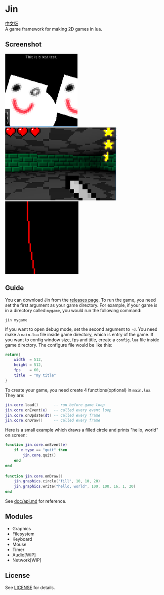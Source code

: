 # Jin 
[中文版](README_zh.md)   
A game framework for making 2D games in lua. 

## Screenshot   
![doc/screenshot/a.png](doc/screenshot/a.png) 
![doc/screenshot/b.png](doc/screenshot/b.png) 
![doc/screenshot/c.gif](doc/screenshot/c.gif) 

## Guide    
You can download Jin from the [releases page](https://github.com/neonum/jin/releases). To 
run the game, you need set the first argument as your game directory. For example, if your 
game is in a directory called `mygame`, you would run the following command:    

```batch    
jin mygame
```    
    
If you want to open debug mode, set the second argument to `-d`. You need make a 
`main.lua` file inside game directory, which is entry of the game. If you want to config 
window size, fps and title, create a `config.lua` file inside game directory. The configure 
file would be like this:    

```lua     
return{
    width  = 512, 
    height = 512, 
    fps    = 60, 
    title  = "my title"
}
```
    
To create your game, you need create 4 functions(optional) in `main.lua`. They are:    

```lua     
jin.core.load()       -- run before game loop 
jin.core.onEvent(e)   -- called every event loop 
jin.core.onUpdate(dt) -- called every frame 
jin.core.onDraw()     -- called every frame 
```

Here is a small example which draws a filled circle and prints "hello, world" on screen: 

```lua 
function jin.core.onEvent(e) 
    if e.type == "quit" then 
        jin.core.quit() 
    end 
end 

function jin.core.onDraw() 
    jin.graphics.circle("fill", 10, 10, 20)
    jin.graphics.write("hello, world", 100, 100, 16, 1, 20)
end 
```

See [doc/api.md](doc/api.md) for reference.
    
## Modules   
* Graphics 
* Filesystem 
* Keyboard 
* Mouse 
* Timer 
* Audio[WIP]
* Network[WIP]

## License
See [LICENSE](LICENSE) for details.


